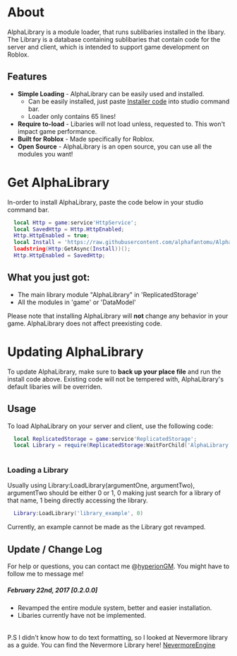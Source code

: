 # About
AlphaLibrary is a module loader, that runs sublibaries installed in the libary. The Library is a database containing sublibaries that 
contain code for the server and client, which is intended to support game development on Roblox.

## Features 
* **Simple Loading** - AlphaLibrary can be easily used and installed.
  * Can be easily installed, just paste [Installer code](https://raw.githubusercontent.com/alphafantomu/AlphaLibrary/master/Install.lua) into studio command bar.
  * Loader only contains 65 lines!
* **Require to-load** - Libaries will not load unless, requested to. This won't impact game performance.
* **Built for Roblox** - Made specifically for Roblox.
* **Open Source** - AlphaLibrary is an open source, you can use all the modules you want!

# Get AlphaLibrary
In-order to install AlphaLibrary, paste the code below in your studio command bar.

```lua
  local Http = game:service'HttpService';
  local SavedHttp = Http.HttpEnabled;
  Http.HttpEnabled = true;
  local Install = 'https://raw.githubusercontent.com/alphafantomu/AlphaLibrary/master/Install.lua';
  loadstring(Http:GetAsync(Install))();
  Http.HttpEnabled = SavedHttp;
```
## What you just got:

* The main library module "AlphaLibrary" in 'ReplicatedStorage'
* All the modules in 'game' or 'DataModel'

Please note that installing AlphaLibrary will **not** change any behavior in your game. AlphaLibrary does not affect preexisting code.

# Updating AlphaLibrary

To update AlphaLibrary, make sure to **back up your place file** and run the install code above. Existing code will not be tempered
with, AlphaLibrary's default libaries will be overriden.

## Usage

To load AlphaLibrary on your server and client, use the following code:

```lua
  local ReplicatedStorage = game:service'ReplicatedStorage';
  local Library = require(ReplicatedStorage:WaitForChild('AlphaLibrary', 10));
  
```
### Loading a Library

Usually using Library:LoadLibrary(argumentOne, argumentTwo), argumentTwo should be either 0 or 1, 0 making just search for a library 
of that name, 1 being directly accessing the library.
```lua
  Library:LoadLibrary('library_example', 0)
```

Currently, an example cannot be made as the Library got revamped.

## Update / Change Log

For help or questions, you can contact me @[hyperionGM](https://www.roblox.com/users/21905318/profile). 
You might have to follow me to message me!

##### February 22nd, 2017 [0.2.0.0]
  - Revamped the entire module system, better and easier installation.
  - Libaries currently have not be implemented.

######
P.S I didn't know how to do text formatting, so I looked at Nevermore library as a guide. You can find the Nevermore Library here! 
[NevermoreEngine](https://github.com/Quenty/NevermoreEngine)
